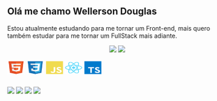 ## Olá me chamo Wellerson Douglas
Estou atualmente estudando para me tornar um Front-end, mais quero também estudar para me tornar um FullStack mais adiante.

<div align="center">
  <img height="140em" src="https://github-readme-stats.vercel.app/api?username=wellersondouglas&show_icons=true&theme=dark&include_all_commits=true&count_private=true"/>
  <img height="125em" src="https://github-readme-stats.vercel.app/api/top-langs/?username=wellersondouglas&layout=compact&langs_count=7&theme=dark"/>
</div>

<div style="display: inline_block"><br>
<img align="center" alt="Wellerson-HTML" height="30" width="40" src="https://raw.githubusercontent.com/devicons/devicon/master/icons/html5/html5-original.svg">
  <img align="center" alt="Wellerson-CSS" height="30" width="40" src="https://raw.githubusercontent.com/devicons/devicon/master/icons/css3/css3-original.svg">
  <img align="center" alt="Wellerson-Js" height="30" width="40" src="https://raw.githubusercontent.com/devicons/devicon/master/icons/javascript/javascript-plain.svg">
  <img align="center" alt="Wellerson-React" height="30" width="40" src="https://raw.githubusercontent.com/devicons/devicon/master/icons/react/react-original.svg">
  <img align="center" alt="Wellerson-Ts" height="30" width="40" src="https://raw.githubusercontent.com/devicons/devicon/master/icons/typescript/typescript-plain.svg">
</div>

##

<div>
 <a href="https://instagram.com/wellerson_douglas" target="_blank"><img src="https://img.shields.io/badge/-Instagram-%23E4405F?style=for-the-badge&logo=instagram&logoColor=white" ></a>
  <a href = "mailto:wellersondouglasvr@gmail.com"><img src="https://img.shields.io/badge/-Gmail-%23333?style=for-the-badge&logo=gmail&logoColor=white" target="_blank"></a>
  <a href="https://www.linkedin.com/in/wellerson-douglas-957947213" target="_blank"><img src="https://img.shields.io/badge/-LinkedIn-%230077B5?style=for-the-badge&logo=linkedin&logoColor=white" target="_blank"></a>
  <a href="https://twitter.com/wellersondvr"><img src="https://img.shields.io/badge/Twitter-1DA1F2?style=for-the-badge&logo=twitter&logoColor=white"></a>
</div>

